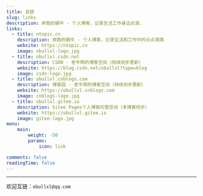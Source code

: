 ```yaml
---
title: 友链
slug: links
description: 奔跑的蜗牛 - 个人博客，记录生活工作身边点滴.
links:
  - title: ntopic.cn
    description: 奔跑的蜗牛 - 个人博客，记录生活和工作中的点点滴滴
    website: https://ntopic.cn
    image: obullxl-logo.jpg
  - title: obullxl.csdn.net
    description: CSDN - 老牛啊的博客空间（持续同步更新）
    website: https://blog.csdn.net/obullxl?type=blog
    image: csdn-logo.jpg
  - title: obullxl.cnblogs.com
    description: 博客园 - 老牛啊的博客空间（持续同步更新）
    website: https://obullxl.cnblogs.com
    image: cnblogs-logo.jpg
  - title: obullxl.gitee.io
    description: Gitee Pages个人博客托管空间（本博客同步）
    website: https://obullxl.gitee.io
    image: gitee-logo.jpg
menu:
    main: 
        weight: -50
        params:
            icon: link

comments: false
readingTime: false
---
```


---

欢迎互链：`obullxl@qq.com`
